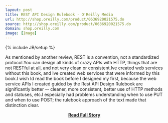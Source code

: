```yaml
---
layout: post
title: REST API Design Rulebook - O'Reilly Media
url: http://shop.oreilly.com/product/0636920021575.do
source: http://shop.oreilly.com/product/0636920021575.do
domain: shop.oreilly.com
image: [Image]
---
```

{% include JB/setup %}<p>As mentioned by another review, REST is a convention, not a standardized protocol.You can design all kinds of crazy APIs with HTTP, things that are not RESTful at all, and not very clean or consistent.Ive created web services without this book, and Ive created web services that were informed by this book.I wish Id read the book before I designed my first, because the web service APIs I created guided by the Rest API Design Rulebook are significantly better -- cleaner, more consistent, better use of HTTP methods and statuses, etc.I especially had problems understanding when to use PUT and when to use POST; the rulebook approach of the text made that distinction clear.</p>
<center><p><a href="http://shop.oreilly.com/product/0636920021575.do" style='padding:25px; font-sze:18px; font-weight: bold;'>Read Full Story</a></p></center>

